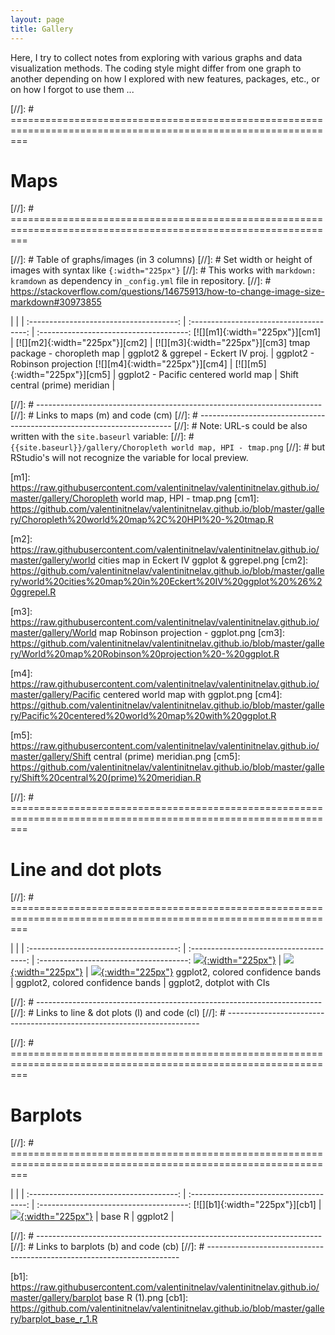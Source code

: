 ```yaml
---
layout: page
title: Gallery
---
```


Here, I try to collect notes from exploring with various graphs and data visualization methods. The coding style might differ from one graph to another depending on how I explored with new features, packages, etc., or on how I forgot to use them ...

[//]: # ===============================================================================================================
# Maps
[//]: # ===============================================================================================================

[//]: # Table of graphs/images (in 3 columns)
[//]: # Set width or height of images with syntax like `{:width="225px"}`
[//]: # This works with `markdown: kramdown` as dependency in `_config.yml` file in repository.
[//]: # https://stackoverflow.com/questions/14675913/how-to-change-image-size-markdown#30973855

|                                       |                                         |
:-------------------------------------: | :-------------------------------------: | :-------------------------------------:
[![][m1]{:width="225px"}][cm1]          | [![][m2]{:width="225px"}][cm2]          | [![][m3]{:width="225px"}][cm3]
tmap package - choropleth map           | ggplot2 & ggrepel - Eckert IV proj.     | ggplot2 - Robinson projection
[![][m4]{:width="225px"}][cm4]          | [![][m5]{:width="225px"}][cm5]          |
ggplot2 - Pacific centered world map    | Shift central (prime) meridian          |


[//]: # -----------------------------------------------------------------------
[//]: # Links to maps (m) and code (cm)
[//]: # -----------------------------------------------------------------------
[//]: # Note: URL-s could be also written with the `site.baseurl` variable: 
[//]: # `{{site.baseurl}}/gallery/Choropleth world map, HPI - tmap.png`
[//]: # but RStudio's will not recognize the variable for local preview.

[m1]: https://raw.githubusercontent.com/valentinitnelav/valentinitnelav.github.io/master/gallery/Choropleth world map, HPI - tmap.png
[cm1]: https://github.com/valentinitnelav/valentinitnelav.github.io/blob/master/gallery/Choropleth%20world%20map%2C%20HPI%20-%20tmap.R

[m2]: https://raw.githubusercontent.com/valentinitnelav/valentinitnelav.github.io/master/gallery/world cities map in Eckert IV ggplot & ggrepel.png
[cm2]: https://github.com/valentinitnelav/valentinitnelav.github.io/blob/master/gallery/world%20cities%20map%20in%20Eckert%20IV%20ggplot%20%26%20ggrepel.R

[m3]: https://raw.githubusercontent.com/valentinitnelav/valentinitnelav.github.io/master/gallery/World map Robinson projection - ggplot.png
[cm3]: https://github.com/valentinitnelav/valentinitnelav.github.io/blob/master/gallery/World%20map%20Robinson%20projection%20-%20ggplot.R

[m4]: https://raw.githubusercontent.com/valentinitnelav/valentinitnelav.github.io/master/gallery/Pacific centered world map with ggplot.png
[cm4]: https://github.com/valentinitnelav/valentinitnelav.github.io/blob/master/gallery/Pacific%20centered%20world%20map%20with%20ggplot.R

[m5]: https://raw.githubusercontent.com/valentinitnelav/valentinitnelav.github.io/master/gallery/Shift central (prime) meridian.png
[cm5]: https://github.com/valentinitnelav/valentinitnelav.github.io/blob/master/gallery/Shift%20central%20(prime)%20meridian.R

[//]: # ===============================================================================================================
# Line and dot plots
[//]: # ===============================================================================================================

|                                       |                                         |
:-------------------------------------: | :-------------------------------------: | :-------------------------------------:
[![][l1]{:width="225px"}][cl1]          | [![][l2]{:width="225px"}][cl2]          | [![][l3]{:width="225px"}][cl3]
ggplot2, colored confidence bands       | ggplot2, colored confidence bands       | ggplot2, dotplot with CIs

[//]: # -----------------------------------------------------------------------
[//]: # Links to line & dot plots (l) and code (cl)
[//]: # -----------------------------------------------------------------------

[l1]: https://raw.githubusercontent.com/valentinitnelav/valentinitnelav.github.io/master/gallery/colored_confidence_bands.png
[cl1]: https://github.com/valentinitnelav/valentinitnelav.github.io/blob/master/gallery/colored_confidence_bands.R

[l2]: https://raw.githubusercontent.com/valentinitnelav/valentinitnelav.github.io/master/gallery/colored_confidence_lines.png
[cl2]: https://github.com/valentinitnelav/valentinitnelav.github.io/blob/master/gallery/colored_confidence_lines.R

[l3]: https://raw.githubusercontent.com/valentinitnelav/valentinitnelav.github.io/master/gallery/dotplot_ci_bars.png
[cl3]: https://github.com/valentinitnelav/valentinitnelav.github.io/blob/master/gallery/dotplot_ci_bars.R


[//]: # ===============================================================================================================
# Barplots
[//]: # ===============================================================================================================

|                                       |                                         |
:-------------------------------------: | :-------------------------------------: | :-------------------------------------:
[![][b1]{:width="225px"}][cb1]          | [![][b2]{:width="225px"}][cb2]          | 
base R                                  | ggplot2                                 |


[//]: # -----------------------------------------------------------------------
[//]: # Links to barplots (b) and code (cb)
[//]: # -----------------------------------------------------------------------

[b1]: https://raw.githubusercontent.com/valentinitnelav/valentinitnelav.github.io/master/gallery/barplot base R (1).png
[cb1]: https://github.com/valentinitnelav/valentinitnelav.github.io/blob/master/gallery/barplot_base_r_1.R

[b2]: https://raw.githubusercontent.com/valentinitnelav/valentinitnelav.github.io/master/gallery/barplot_ggplot_dodged_1.png
[cb2]: https://github.com/valentinitnelav/valentinitnelav.github.io/blob/master/gallery/barplot_ggplot_dodged_1.R